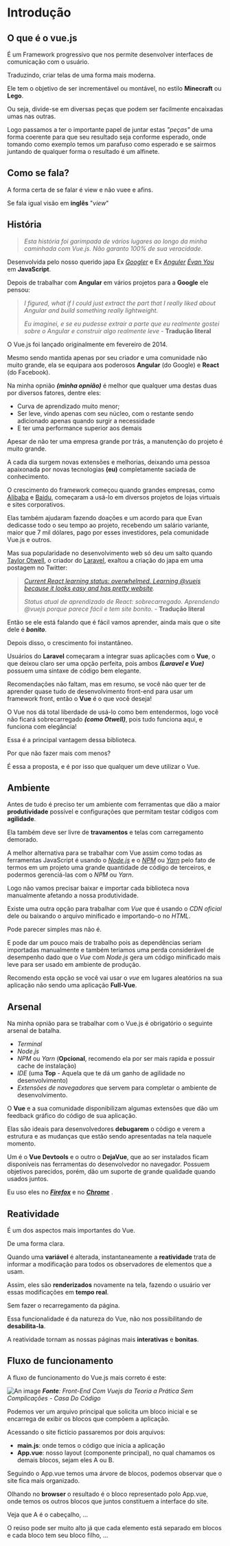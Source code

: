 # Introdução

## O que é o vue.js
É um Framework progressivo que nos permite desenvolver interfaces de comunicação com o usuário.

Traduzindo, criar telas de uma forma mais moderna.

Ele tem o objetivo de ser incrementável ou montável, no estilo **Minecraft** ou **Lego**.

Ou seja, divide-se em diversas peças que podem ser facilmente encaixadas umas nas outras.

Logo passamos a ter o importante papel de juntar estas *"peças"* de uma forma coerente para que seu resultado seja conforme esperado, onde tomando como exemplo temos um parafuso como esperado e se sairmos juntando de qualquer forma o resultado é um alfinete.


## Como se fala?
A forma certa de se falar é view e não vuee e afins.

Se fala igual visão em **inglês** "*view*"


## História
>*Esta história foi garimpada de vários lugares ao longo da minha caminhada com Vue.js.*
>*Não garanto 100% de sua veracidade.*

Desenvolvida pelo nosso querido japa Ex *[Googler](https://www.google.com.br "Buscador")* e Ex *[Anguler](https://angular.io/ "Framework Front-End")* *[Évan You](https://twitter.com/youyuxi "Twitter")* em **JavaScript**.

Depois de trabalhar com **Angular** em vários projetos para a **Google** ele pensou:

>*I figured, what if I could just extract the part that I really liked about Angular and build something really lightweight.*
>
>*Eu imaginei, e se eu pudesse extrair a parte que eu realmente gostei sobre o Angular e construir algo realmente leve* - **Tradução literal**

O Vue.js foi lançado originalmente em fevereiro de 2014.

Mesmo sendo mantida apenas por seu criador e uma comunidade não muito grande, ela se equipara aos poderosos **Angular** (do Google) e **React** (do Facebook).

Na minha opnião ___(minha opnião)___ é melhor que qualquer uma destas duas por diversos fatores, dentre eles:

- Curva de aprendizado muito menor;
- Ser leve, vindo apenas com seu núcleo, com o restante sendo adicionado apenas quando surgir a necessidade
- E ter uma performance superior aos demais

Apesar de não ter uma empresa grande por trás, a manutenção do projeto é muito grande.

A cada dia surgem novas extensões e melhorias, deixando uma pessoa apaixonada por novas tecnologias **(eu)** completamente saciada de conhecimento.

O crescimento do framework começou quando grandes empresas, como [Alibaba](https://www.alibaba.com) e [Baidu](https://www.baidu.com), começaram a usá-lo em diversos projetos de lojas virtuais e sites corporativos.

Elas também ajudaram fazendo doações e um acordo para que Evan dedicasse todo o seu tempo ao projeto, recebendo um salário variante, maior que 7 mil dólares, pago por esses investidores, pela comunidade Vue.js e outros.

Mas sua popularidade no desenvolvimento web só deu um salto quando [Taylor Otwell](https://twitter.com/taylorotwell), o criador do [Laravel](https://laravel.com "Framework mais popular para PHP"), exaltou a criação do japa em uma postagem no Twitter:

>*[Current React learning status: overwhelmed. Learning @vuejs because it looks easy and has pretty website](https://twitter.com/taylorotwell/status/590281695581982720).*
>
>*Status atual de aprendizado de React: sobrecarregado. Aprendendo @vuejs porque parece fácil e tem site bonito.* - **Tradução literal**

Então se ele está falando que é fácil vamos aprender, ainda mais que o site dele é ___bonito___.

Depois disso, o crescimento foi instantâneo.

Usuários do **Laravel** começaram a integrar suas aplicações com o **Vue**, o que deixou claro ser uma opção perfeita, pois ambos ___(Laravel e Vue)___ possuem uma sintaxe de código bem elegante.

Recomendações não faltam, mas em resumo, se você não quer ter de aprender quase tudo de desenvolvimento front-end para usar um framework front, então o **Vue** é o que você deseja!

O Vue nos dá total liberdade de usá-lo como bem entendermos, logo você não ficará sobrecarregado ___(como Otwell)___, pois tudo funciona aqui, e funciona com elegância!

Essa é a principal vantagem dessa biblioteca.

Por que não fazer mais com menos?

É essa a proposta, e é por isso que qualquer um deve utilizar o Vue.


## Ambiente
Antes de tudo é preciso ter um ambiente com ferramentas que dão a maior **produtividade** possível e configurações que permitam testar códigos com **agilidade**.

Ela também deve ser livre de **travamentos** e telas com carregamento demorado.

A melhor alternativa para se trabalhar com Vue assim como todas as ferramentas JavaScript é usando o *[Node.js](https://nodejs.org)* e o *[NPM](https://www.npmjs.com/ "Gerenciador de Pacotes")* ou *[Yarn](https://yarnpkg.com)* pelo fato de termos em um projeto uma grande quantidade de código de terceiros, e podermos gerenciá-las com o *NPM* ou *Yarn*.

Logo não vamos precisar baixar e importar cada biblioteca nova manualmente afetando a nossa produtividade.

Existe uma outra opção para trabalhar com *Vue* que é usando o *CDN oficial* dele ou baixando o arquivo minificado e importando-o no *HTML*.

Pode parecer simples mas não é.

E pode dar um pouco mais de trabalho pois as dependências seriam importadas manualmente e também teríamos uma perda considerável de desempenho dado que o *Vue* com *Node.js* gera um código minificado mais leve para ser usado em ambiente de produção.

Recomendo esta opção se você vai usar o *vue* em lugares aleatórios na sua aplicação não sendo uma aplicação **Full-Vue**.


## Arsenal
Na minha opnião para se trabalhar com o Vue.js é obrigatório o seguinte arsenal de batalha.

- *Terminal*
- *Node.js*
- *NPM* ou *Yarn* (**Opcional**, recomendo ela por ser mais rapida e possuir cache de instalação)
- *IDE* (uma **Top** - Aquela que te dá um ganho de agilidade no desenvolvimento)
- *Extensões de navegadores* que servem para completar o ambiente de desenvolvimento.

O **Vue** e a sua comunidade disponibilizam algumas extensões que dão um feedback gráfico do código de sua aplicação.

Elas são ideais para desenvolvedores **debugarem** o código e verem a estrutura e as mudanças que estão sendo apresentadas na tela naquele momento.

Um é o **Vue Devtools** e o outro o **DejaVue**, que ao ser instalados ficam disponíveis nas ferramentas do desenvolvedor no navegador. Possuem objetivos parecidos, porém, dão um suporte de grande qualidade quando usados juntos.

Eu uso eles no ___[Firefox](https://www.mozilla.org/pt-BR/firefox/new "Navegador Firefox")___ e no ___[Chrome](https://www.google.com/chrome "Navegador Chrome")___ .


## Reatividade
É um dos aspectos mais importantes do Vue.

De uma forma clara.

Quando uma **variável** é alterada, instantaneamente a **reatividade** trata de informar a modificação para todos	os observadores de elementos que a usam.

Assim, eles são **renderizados** novamente na tela, fazendo o usuário ver essas modificações em **tempo real**.

Sem fazer o recarregamento da página.

Essa funcionalidade é da natureza do Vue, não nos possibilitando de **desabilita-la**.

A reatividade tornam as nossas páginas mais **interativas** e **bonitas**.


## Fluxo de funcionamento
A fluxo de funcionamento do Vue.js mais correto é este:

![An image](/FluxoVuejs.png)
***Fonte**: Front-End Com Vuejs da Teoria a Prática Sem Complicações - Casa Do Código*

Podemos ver um arquivo principal que solicita um bloco inicial e se encarrega de exibir os blocos que compõem a aplicação.

Acessando o site fictício passaremos por dois arquivos:	

- **main.js**: onde temos o código que inicia a aplicação
- **App.vue**: nosso layout (componente principal), no qual chamamos os demais blocos, sejam eles A ou B.

Seguindo o App.vue temos uma árvore de blocos, podemos observar que o site fica mais organizado.

Olhando no **browser** o resultado é o bloco representado	polo App.vue, onde temos os outros blocos que juntos constituem a interface do site.

Veja que A é o cabeçalho, ...

O reúso pode ser muito alto já que cada elemento está separado em blocos e cada bloco tem seu bloco filho, ...